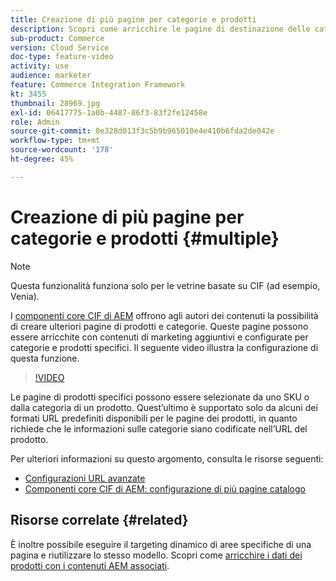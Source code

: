 ```yaml
---
title: Creazione di più pagine per categorie e prodotti
description: Scopri come arricchire le pagine di destinazione delle categorie e i dettagli dei prodotti con contenuti di marketing mirati.
sub-product: Commerce
version: Cloud Service
doc-type: feature-video
activity: use
audience: marketer
feature: Commerce Integration Framework
kt: 3455
thumbnail: 28969.jpg
exl-id: 06417775-1a0b-4487-86f3-83f2fe12458e
role: Admin
source-git-commit: 0e328d013f3c5b9b965010e4e410b6fda2de042e
workflow-type: tm+mt
source-wordcount: '178'
ht-degree: 45%

---
```


# Creazione di più pagine per categorie e prodotti {#multiple}

>[!NOTE]
>
> Questa funzionalità funziona solo per le vetrine basate su CIF (ad esempio, Venia).

I [componenti core CIF di AEM](https://github.com/adobe/aem-core-cif-components) offrono agli autori dei contenuti la possibilità di creare ulteriori pagine di prodotti e categorie. Queste pagine possono essere arricchite con contenuti di marketing aggiuntivi e configurate per categorie e prodotti specifici. Il seguente video illustra la configurazione di questa funzione.

>[!VIDEO](https://video.tv.adobe.com/v/28969/?quality=12)

Le pagine di prodotti specifici possono essere selezionate da uno SKU o dalla categoria di un prodotto. Quest’ultimo è supportato solo da alcuni dei formati URL predefiniti disponibili per le pagine dei prodotti, in quanto richiede che le informazioni sulle categorie siano codificate nell’URL del prodotto.

Per ulteriori informazioni su questo argomento, consulta le risorse seguenti:

- [Configurazioni URL avanzate](../configuring/advanced-url-configuration.md)
- [Componenti core CIF di AEM: configurazione di più pagine catalogo](https://github.com/adobe/aem-core-cif-components/wiki/configuration#multi-catalog-page-template-configuration)

## Risorse correlate {#related}

È inoltre possibile eseguire il targeting dinamico di aree specifiche di una pagina e riutilizzare lo stesso modello. Scopri come [arricchire i dati dei prodotti con i contenuti AEM associati](./enrich-product-associated-content.md).
